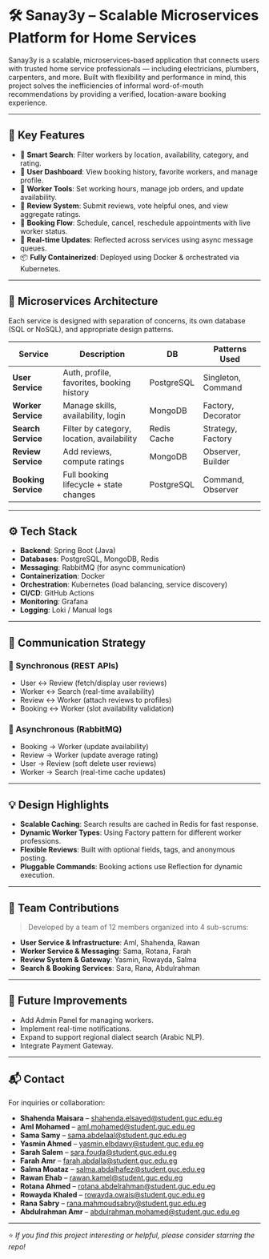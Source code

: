 # 🛠️ Sanay3y – Scalable Microservices Platform for Home Services

Sanay3y is a scalable, microservices-based application that connects users with trusted home service professionals — including electricians, plumbers, carpenters, and more. Built with flexibility and performance in mind, this project solves the inefficiencies of informal word-of-mouth recommendations by providing a verified, location-aware booking experience.

---

## 🚀 Key Features

- 🔎 **Smart Search**: Filter workers by location, availability, category, and rating.
- 👤 **User Dashboard**: View booking history, favorite workers, and manage profile.
- 👷 **Worker Tools**: Set working hours, manage job orders, and update availability.
- 💬 **Review System**: Submit reviews, vote helpful ones, and view aggregate ratings.
- 📅 **Booking Flow**: Schedule, cancel, reschedule appointments with live worker status.
- 🔁 **Real-time Updates**: Reflected across services using async message queues.
- 📦 **Fully Containerized**: Deployed using Docker & orchestrated via Kubernetes.

---

## 🧱 Microservices Architecture

Each service is designed with separation of concerns, its own database (SQL or NoSQL), and appropriate design patterns.

| Service | Description | DB | Patterns Used |
|--------|-------------|----|----------------|
| **User Service** | Auth, profile, favorites, booking history | PostgreSQL | Singleton, Command |
| **Worker Service** | Manage skills, availability, login | MongoDB | Factory, Decorator |
| **Search Service** | Filter by category, location, availability | Redis Cache | Strategy, Factory |
| **Review Service** | Add reviews, compute ratings | MongoDB | Observer, Builder |
| **Booking Service** | Full booking lifecycle + state changes | PostgreSQL | Command, Observer |

---

## ⚙️ Tech Stack

- **Backend**: Spring Boot (Java)
- **Databases**: PostgreSQL, MongoDB, Redis
- **Messaging**: RabbitMQ (for async communication)
- **Containerization**: Docker
- **Orchestration**: Kubernetes (load balancing, service discovery)
- **CI/CD**: GitHub Actions
- **Monitoring**: Grafana
- **Logging**: Loki / Manual logs

---

## 🔁 Communication Strategy

### 🔄 Synchronous (REST APIs)
- User ↔ Review (fetch/display user reviews)
- Worker ↔ Search (real-time availability)
- Review ↔ Worker (attach reviews to profiles)
- Booking ↔ Worker (slot availability validation)

### 📩 Asynchronous (RabbitMQ)
- Booking → Worker (update availability)
- Review → Worker (update average rating)
- User → Review (soft delete user reviews)
- Worker → Search (real-time cache updates)

---

## 💡 Design Highlights

- **Scalable Caching**: Search results are cached in Redis for fast response.
- **Dynamic Worker Types**: Using Factory pattern for different worker professions.
- **Flexible Reviews**: Built with optional fields, tags, and anonymous posting.
- **Pluggable Commands**: Booking actions use Reflection for dynamic execution.

---

## 🧪 Team Contributions

> Developed by a team of 12 members organized into 4 sub-scrums:
- **User Service & Infrastructure**: Aml, Shahenda, Rawan
- **Worker Service & Messaging**: Sama, Rotana, Farah
- **Review System & Gateway**: Yasmin, Rowayda, Salma
- **Search & Booking Services**: Sara, Rana, Abdulrahman

---

## 📌 Future Improvements

- Add Admin Panel for managing workers.
- Implement real-time notifications.
- Expand to support regional dialect search (Arabic NLP).
- Integrate Payment Gateway.

---

## 📬 Contact

For inquiries or collaboration:

- **Shahenda Maisara** – shahenda.elsayed@student.guc.edu.eg
- **Aml Mohamed** – aml.mohamed@student.guc.edu.eg  
- **Sama Samy** – sama.abdelaal@student.guc.edu.eg
- **Yasmin Ahmed** – yasmin.elbdawy@student.guc.edu.eg
- **Sarah Salem** – sara.fouda@student.guc.edu.eg
- **Farah Amr** – farah.abdalla@student.guc.edu.eg
- **Salma Moataz** – salma.abdalhafez@student.guc.edu.eg
- **Rawan Ehab** – rawan.kamel@student.guc.edu.eg
- **Rotana Ahmed** – rotana.abdelrahman@student.guc.edu.eg
- **Rowayda Khaled** – rowayda.owais@student.guc.edu.eg
- **Rana Sabry** – rana.mahmoudsabry@student.guc.edu.eg
- **Abdulrahman Amr** – abdulrahman.mohamed@student.guc.edu.eg

---

⭐ *If you find this project interesting or helpful, please consider starring the repo!*
